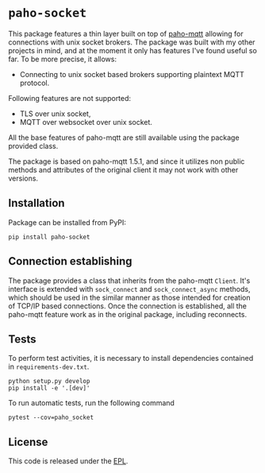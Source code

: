 `paho-socket`
=================================================

This package features a thin layer built on top of
[paho-mqtt](https://github.com/eclipse/paho.mqtt.python) allowing for connections with unix socket
brokers. The package was built with my other projects in mind, and at the moment it only has
features I've found useful so far. To be more precise, it allows:

 - Connecting to unix socket based brokers supporting plaintext MQTT protocol.

Following features are not supported:

 - TLS over unix socket,
 - MQTT over websocket over unix socket.

All the base features of paho-mqtt are still available using the package provided class.

The package is based on paho-mqtt 1.5.1, and since it utilizes non public methods and attributes of
the original client it may not work with other versions.

## Installation

Package can be installed from PyPI:
```
pip install paho-socket
```

## Connection establishing

The package provides a class that inherits from the paho-mqtt `Client`. It's interface is extended
with `sock_connect` and `sock_connect_async` methods, which should be used in the similar manner as
those intended for creation of TCP/IP based connections. Once the connection is established, all the
paho-mqtt feature work as in the original package, including reconnects.

## Tests

To perform test activities, it is necessary to install dependencies contained in
`requirements-dev.txt`.

```
python setup.py develop
pip install -e '.[dev]'
```

To run automatic tests, run the following command

```
pytest --cov=paho_socket
```

## License

This code is released under the [EPL](LICENSE).
